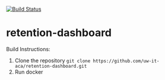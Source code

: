 [![Build Status](https://travis-ci.com/uw-it-aca/retention-dashboard.svg?branch=master)](https://travis-ci.com/uw-it-aca/retention-dashboard)
# retention-dashboard

Build Instructions:
1. Clone the repository `git clone https://github.com/uw-it-aca/retention-dashboard.git`
2. Run docker
